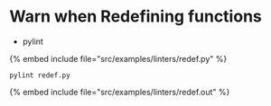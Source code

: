 # Warn when Redefining functions

* pylint

{% embed include file="src/examples/linters/redef.py" %}

```
pylint redef.py
```

{% embed include file="src/examples/linters/redef.out" %}

